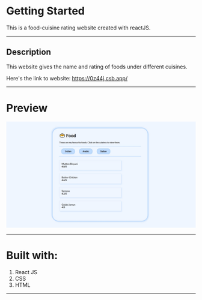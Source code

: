 # Getting Started

This is a food-cuisine rating website created with reactJS. 

---

## Description 

This website gives the name and rating of foods under different cuisines. 

Here's the link to website:
https://0z44j.csb.app/

---

# Preview 

![Web-app-screenshot](/images/screenshot.jpg)

---

# Built with:

1. React JS
2. CSS 
3. HTML

****

